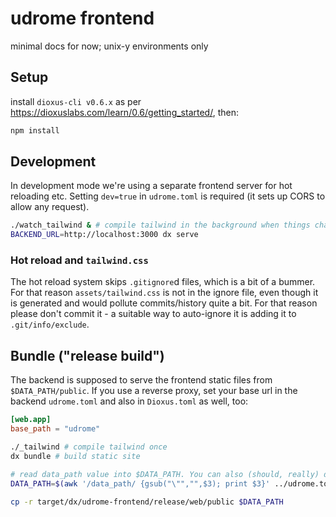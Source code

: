 # udrome frontend

minimal docs for now; unix-y environments only

## Setup
install `dioxus-cli v0.6.x` as per https://dioxuslabs.com/learn/0.6/getting_started/, then:
```bash
npm install
```

## Development
In development mode we're using a separate frontend server for hot reloading etc.
Setting `dev=true` in `udrome.toml` is required (it sets up CORS to allow any request).

```bash
./watch_tailwind & # compile tailwind in the background when things change
BACKEND_URL=http://localhost:3000 dx serve
```

### Hot reload and `tailwind.css`
The hot reload system skips `.gitignore`d files, which is a bit of a bummer. 
For that reason `assets/tailwind.css` is not in the ignore file, even though it is
generated and would pollute commits/history quite a bit. For that reason please don't
commit it - a suitable way to auto-ignore it is adding it to `.git/info/exclude`.

## Bundle ("release build")
The backend is supposed to serve the frontend static files from `$DATA_PATH/public`.
If you use a reverse proxy, set your base url in the backend `udrome.toml`
and also in `Dioxus.toml` as well, too:
```toml
[web.app]
base_path = "udrome"
```

```bash
./_tailwind # compile tailwind once
dx bundle # build static site

# read data_path value into $DATA_PATH. You can also (should, really) do this manually
DATA_PATH=$(awk '/data_path/ {gsub("\"","",$3); print $3}' ../udrome.toml) 

cp -r target/dx/udrome-frontend/release/web/public $DATA_PATH
```